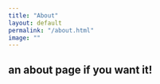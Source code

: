 ```yaml
---
title: "About"
layout: default
permalink: "/about.html"
image: ""
---
```


## an about page if you want it!